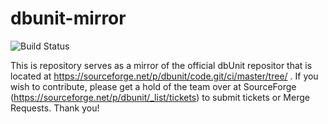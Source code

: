 # dbunit-mirror

![Build Status](https://travis-ci.com/dbunit/dbunit-mirror.svg?branch=master)

This is repository serves as a mirror of the official dbUnit repositor that is located at  https://sourceforge.net/p/dbunit/code.git/ci/master/tree/ . If you wish to contribute, please get a hold of the team over at SourceForge (https://sourceforge.net/p/dbunit/_list/tickets) to submit tickets or Merge Requests. Thank you!
